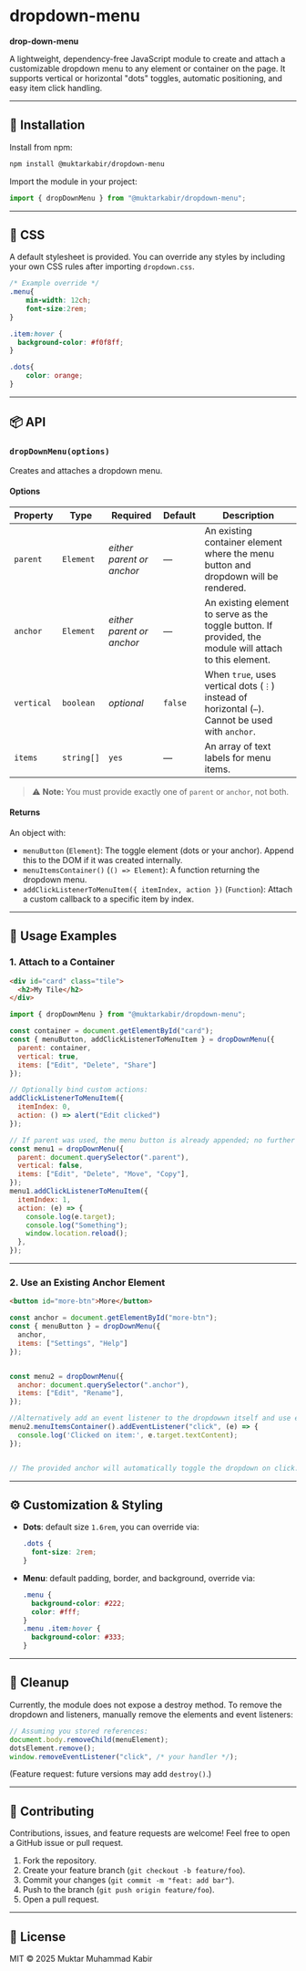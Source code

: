 # dropdown-menu
**drop-down-menu**

A lightweight, dependency-free JavaScript module to create and attach a customizable dropdown menu to any element or container on the page. It supports vertical or horizontal "dots" toggles, automatic positioning, and easy item click handling.

---

## 🚀 Installation

Install from npm:

```bash
npm install @muktarkabir/dropdown-menu
```

Import the module in your project:

```js
import { dropDownMenu } from "@muktarkabir/dropdown-menu";
```

---

## 🎨 CSS

A default stylesheet is provided. You can override any styles by including your own CSS rules after importing `dropdown.css`.

```css
/* Example override */
.menu{
    min-width: 12ch;
    font-size:2rem;
} 

.item:hover {
  background-color: #f0f8ff;
}

.dots{
    color: orange;
}
```

---

## 📦 API

### `dropDownMenu(options)`

Creates and attaches a dropdown menu.

#### Options

| Property   | Type       | Required                  | Default | Description                                                                                             |
| ---------- | ---------- | ------------------------- | ------- | ------------------------------------------------------------------------------------------------------- |
| `parent`   | `Element`  | *either parent or anchor* | —       | An existing container element where the menu button and dropdown will be rendered.                      |
| `anchor`   | `Element`  | *either parent or anchor* | —       | An existing element to serve as the toggle button. If provided, the module will attach to this element. |
| `vertical` | `boolean`  | *optional*                | `false` | When `true`, uses vertical dots (`⋮`) instead of horizontal (`⋯`). Cannot be used with `anchor`.        |
| `items`    | `string[]` | `yes`                     | —       | An array of text labels for menu items.                                                                 |

> ⚠️ **Note:** You must provide exactly one of `parent` or `anchor`, not both.

#### Returns

An object with:

* `menuButton` (`Element`): The toggle element (dots or your anchor). Append this to the DOM if it was created internally.
* `menuItemsContainer()` (`() => Element`): A function returning the dropdown menu.
* `addClickListenerToMenuItem({ itemIndex, action })` (`Function`): Attach a custom callback to a specific item by index.

---

## 🎉 Usage Examples

### 1. Attach to a Container

```html
<div id="card" class="tile">
  <h2>My Tile</h2>
</div>
```

```js
import { dropDownMenu } from "@muktarkabir/dropdown-menu";

const container = document.getElementById("card");
const { menuButton, addClickListenerToMenuItem } = dropDownMenu({
  parent: container,
  vertical: true,
  items: ["Edit", "Delete", "Share"]
});

// Optionally bind custom actions:
addClickListenerToMenuItem({
  itemIndex: 0,
  action: () => alert("Edit clicked")
});

// If parent was used, the menu button is already appended; no further action needed.
const menu1 = dropDownMenu({
  parent: document.querySelector(".parent"),
  vertical: false,
  items: ["Edit", "Delete", "Move", "Copy"],
});
menu1.addClickListenerToMenuItem({
  itemIndex: 1,
  action: (e) => {
    console.log(e.target);
    console.log("Something");
    window.location.reload();
  },
});
```

---

### 2. Use an Existing Anchor Element

```html
<button id="more-btn">More</button>
```

```js
const anchor = document.getElementById("more-btn");
const { menuButton } = dropDownMenu({
  anchor,
  items: ["Settings", "Help"]
});


const menu2 = dropDownMenu({
  anchor: document.querySelector(".anchor"),
  items: ["Edit", "Rename"],
});

//Alternatively add an event listener to the dropdowwn itself and use event delegation to register clicks on items.
menu2.menuItemsContainer().addEventListener("click", (e) => {
  console.log('Clicked on item:', e.target.textContent);
});


// The provided anchor will automatically toggle the dropdown on click.
```

---

## ⚙️ Customization & Styling

* **Dots**: default size `1.6rem`, you can override via:

  ```css
  .dots {
    font-size: 2rem;
  }
  ```
* **Menu**: default padding, border, and background, override via:

  ```css
  .menu {
    background-color: #222;
    color: #fff;
  }
  .menu .item:hover {
    background-color: #333;
  }
  ```

---

## 🧹 Cleanup

Currently, the module does not expose a destroy method. To remove the dropdown and listeners, manually remove the elements and event listeners:

```js
// Assuming you stored references:
document.body.removeChild(menuElement);
dotsElement.remove();
window.removeEventListener("click", /* your handler */);
```

(Feature request: future versions may add `destroy()`.)

---

## 🤝 Contributing

Contributions, issues, and feature requests are welcome! Feel free to open a GitHub issue or pull request.

1. Fork the repository.
2. Create your feature branch (`git checkout -b feature/foo`).
3. Commit your changes (`git commit -m "feat: add bar"`).
4. Push to the branch (`git push origin feature/foo`).
5. Open a pull request.

---

## 📄 License

MIT © 2025 Muktar Muhammad Kabir

